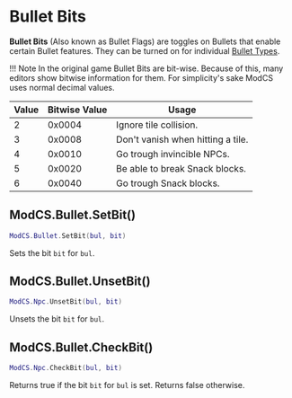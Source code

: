 # Bullet Bits

**Bullet Bits** (Also known as Bullet Flags) are toggles on Bullets that enable certain Bullet features. They can be turned on for individual [Bullet Types](/api/objects/bullet/id/).

!!! Note
	In the original game Bullet Bits are bit-wise. Because of this, many editors show bitwise information for them. For simplicity's sake ModCS uses normal decimal values.

| Value | Bitwise Value | Usage                             |
| ----- | ------------- | --------------------------------- |
| 2     | 0x0004        | Ignore tile collision.            |
| 3     | 0x0008        | Don't vanish when hitting a tile. |
| 4     | 0x0010        | Go trough invincible NPCs.        |
| 5     | 0x0020        | Be able to break Snack blocks.    |
| 6     | 0x0040        | Go trough Snack blocks.           |

## ModCS.Bullet.SetBit()

```lua
ModCS.Bullet.SetBit(bul, bit)
```

Sets the bit `bit` for `bul`.

## ModCS.Bullet.UnsetBit()

```lua
ModCS.Npc.UnsetBit(bul, bit)
```

Unsets the bit `bit` for `bul`.

## ModCS.Bullet.CheckBit()

```lua
ModCS.Npc.CheckBit(bul, bit)
```

Returns true if the bit `bit` for `bul` is set. Returns false otherwise.